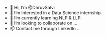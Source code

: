 - 👋 Hi, I’m @DhruvSalvi
- 👀 I’m interested in a Data Science internship. 
- 🌱 I’m currently learning NLP & LLP. 
- 💞️ I’m looking to collaborate on ...
- 📫 Contact me through LinkedIn ...

<!---
DhruvSalvi/DhruvSalvi is a ✨ special ✨ repository because its `README.md` (this file) appears on your GitHub profile.
You can click the Preview link to take a look at your changes.
--->
